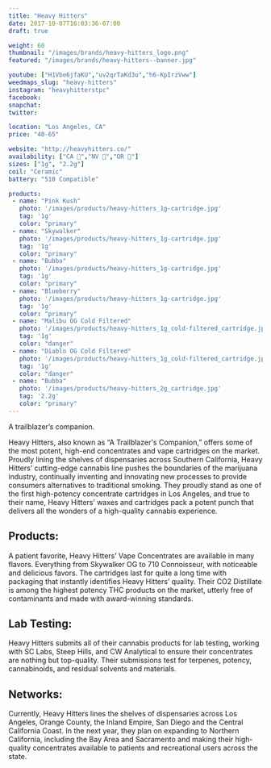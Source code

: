 ```yaml
---
title: "Heavy Hitters"
date: 2017-10-07T16:03:36-07:00
draft: true

weight: 60
thumbnail: "/images/brands/heavy-hitters_logo.png"
featured: "/images/brands/heavy-hitters--banner.jpg"

youtube: ["H1Vbe6jfaKU","uv2qrTaKd3o","h6-KpIrzVww"]
weedmaps_slug: "heavy-hitters"
instagram: "heavyhitterstpc"
facebook:
snapchat:
twitter:

location: "Los Angeles, CA"
price: "40-65"

website: "http://heavyhitters.co/"
availability: ["CA 🌴","NV 🎰","OR 🌲"]
sizes: ["1g", "2.2g"]
coil: "Ceramic"
battery: "510 Compatible"

products:
 - name: "Pink Kush"
   photo: '/images/products/heavy-hitters_1g-cartridge.jpg'
   tag: '1g'
   color: "primary"
 - name: "Skywalker"
   photo: '/images/products/heavy-hitters_1g-cartridge.jpg'
   tag: '1g'
   color: "primary"
 - name: "Bubba"
   photo: '/images/products/heavy-hitters_1g-cartridge.jpg'
   tag: '1g'
   color: "primary"
 - name: "Blueberry"
   photo: '/images/products/heavy-hitters_1g-cartridge.jpg'
   tag: '1g'
   color: "primary"
 - name: "Malibu OG Cold Filtered"
   photo: '/images/products/heavy-hitters_1g_cold-filtered_cartridge.jpg'
   tag: '1g'
   color: "danger"
 - name: "Diablo OG Cold Filtered"
   photo: '/images/products/heavy-hitters_1g_cold-filtered_cartridge.jpg'
   tag: '1g'
   color: "danger"
 - name: "Bubba"
   photo: '/images/products/heavy-hitters_2g_cartridge.jpg'
   tag: '2.2g'
   color: "primary"
---
```




A trailblazer’s companion.

Heavy Hitters, also known as “A Trailblazer's Companion,” offers some of the most potent, high-end concentrates and vape cartridges on the market. Proudly lining the shelves of dispensaries across Southern California, Heavy Hitters’ cutting-edge cannabis line pushes the boundaries of the marijuana industry, continually inventing and innovating new processes to provide consumers alternatives to traditional smoking. They proudly stand as one of the first high-potency concentrate cartridges in Los Angeles, and true to their name, Heavy Hitters’ waxes and cartridges pack a potent punch that delivers all the wonders of a high-quality cannabis experience.

## Products:

A patient favorite, Heavy Hitters’ Vape Concentrates are available in many flavors. Everything from Skywalker OG to 710 Connoisseur, with noticeable and delicious favors. The cartridges last for quite a long time with packaging that instantly identifies Heavy Hitters’ quality. Their CO2 Distillate is among the highest potency THC products on the market, utterly free of contaminants and made with award-winning standards.

## Lab Testing:

Heavy Hitters submits all of their cannabis products for lab testing, working with SC Labs, Steep Hills, and CW Analytical to ensure their concentrates are nothing but top-quality. Their submissions test for terpenes, potency, cannabinoids, and residual solvents and materials.

## Networks:

Currently, Heavy Hitters lines the shelves of dispensaries across Los Angeles, Orange County, the Inland Empire, San Diego and the Central California Coast. In the next year, they plan on expanding to Northern California, including the Bay Area and Sacramento and making their high-quality concentrates available to patients and recreational users across the state.
